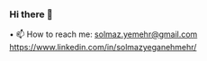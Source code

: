 ### Hi there 👋

• 📫 How to reach me: solmaz.yemehr@gmail.com https://www.linkedin.com/in/solmazyeganehmehr/
